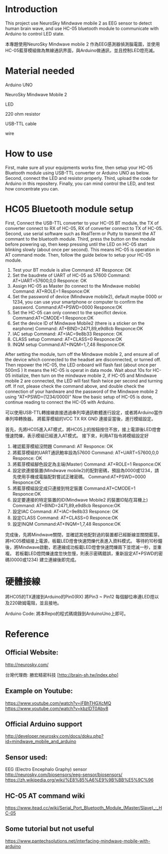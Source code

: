 # Introduction
This project use NeuroSky Mindwave mobile 2 as EEG sensor to detect human brain wave, and use HC-05 bluetooth module to communicate with Arduino to control LED state. 

本專題使用NeuroSky Mindwave mobile 2 作為EEG感測器偵測腦電圖，並使用HC-05藍芽模組做為無線通訊界面，與Arduino做通訊，並且控制LED燈亮滅。 

# Material needed

Arduino UNO 

NeuroSky Mindwave Mobile 2 

LED 

220 ohm resistor 

USB-TTL cable 

wire

# How to use

First, make sure all your equipments works fine, then setup your HC-05 Bluetooth module using USB-TTL converter or Arduino UNO as below.
Second, connect the LED and resistor properly.
Third, upload the code for Arduino in this repositery.
Finally, you can mind control the LED, and test how concentrate you can.

# HC05 Bluetooth module setup

First, Connect the USB-TTL converter to your HC-05 BT module,  the TX of converter connect to RX of HC-05, RX of converter connect to TX of HC-05.
Second, use serial software such as RealTerm or Putty to transmit the AT commant to the bluetooth module.
Third, press the button on the module before powering up, then keep pressing until the LED on HC-05 start blinking slowly (about once per second).
This means HC-05 is operation in AT command mode.
Then, follow the guide below to  setup your HC-05 module.
1. Test your BT module is alive
Command: AT
Responce: OK
2. Set the baudrete of UART of HC-05 as 57600
Command: AT+UART=57600,0,0
Responce: OK
3. Assign HC-05 as Master (to connect to the Mindwave mobile)
Command: AT+ROLE=1
Responce:OK
4. Set the password of device (Mindwave mobile2), default maybe 0000 or 1234, you can use your smartphone or computer to confirm the password.
Command:AT+PSWD=0000
Responce:OK
5. Set the HC-05 can only connect to the specifict device.
Command:AT+CMODE=1
Responce:OK
6. Set the device ID of Mindwave Mobile2 (there is a sticker on the earphone)
Command: AT+BIND=2471,89,e9d8cb
Responce:OK
7. IAC setup
Command: AT+IAC=9e8b33
Responce: OK
8. CLASS setup
Command: AT+CLASS=0
Responce:OK
9. INQM setup
Command:AT+INQM=1,7,48
Responce:OK

After setting the module, turn off the Mindwave mobile 2, and ensure all of the device which connected to the headset are disconnected, or turned off.
Then repower the HC-05, the LED onboard will flash fast (about once per 500mS )
It means the HC-05 is operat in data mode.
Wait about 10s for HC-05 initialize, then turn on the mindwave mobile 2, if HC-05 and Mindwave mobile 2 are connected, the LED will fast flash twice per second and turning off.
If not, please check the command above, and double check the connection of your hardware and the password of the Mindwave mobile 2 using "AT+PSWD=(1234/0000)"
Now the basic setup of HC-05 is done, continue reading to connect the HC-05 with Arduino.

可以使用USB-TTL轉接線直接透過串列埠通訊軟體進行設定，或者將Arduino當作串列埠轉換器。
將藍芽模組的VCC TX RX GND 連接妥當後，進行模組設定。

首先，先將HC05進入AT模式，將HC05上的按鈕按住不放，接上電源後LED燈會慢速閃爍，表示模組已經進入AT模式。
接下來，利用AT指令將模組設定好
1. 確認藍芽模組沒問題
Command: AT
Responce: OK
2. 將藍芽模組的UART通訊鮑率設為57600
Command: AT+UART=57600,0,0
Responce: OK
3. 將藍芽模組腳色設定為主端(Master)
Command: AT+ROLE=1
Responce:OK
4. 設定欲連接裝置(Mindwave mobile2)的配對密碼，預設為0000或1234，請先使用手機或電腦配對嘗試正確密碼。
Command:AT+PSWD=0000
Responce:OK
5. 將藍芽模組設定成只連接到特定裝置
Command:AT+CMODE=1
Responce:OK
6. 設定要連接的特定裝置的ID(Mindwave Mobile2 的裝置ID貼在耳機上)
Command: AT+BIND=2471,89,e9d8cb
Responce:OK
7. 設定IAC
Command: AT+IAC=9e8b33
Responce: OK
8. 設定CLASS
Command: AT+CLASS=0
Responce:OK
9. 設定INQM
Command:AT+INQM=1,7,48
Responce:OK

完成後，先將Mindwave關閉，並確認其他配對過的裝置都已經斷線並關閉藍芽。
將HC05模組接上電源，板載LED燈會快速閃爍代表進入資料模式。
等待約10秒鐘後，將Mindwave啟動，若連線成功板載LED燈會快速閃爍兩下並熄滅一秒，並重複。
若板載LED燈閃爍速度忽快忽慢，則表示密碼錯誤，重新設定AT+PSWD的密碼(0000或1234)
建立連線後即完成。

# 硬體接線
將HC05的TX連接到Arduino的Pin0(RX)
將Pin3 ~ Pin12 每個腳位串連LED燈以及220歐姆電阻，並且接地。 

Arduino Code: 
將本Repo的程式碼燒錄到ArduinoUno上即可。 

# Reference 

## Official Website: 

http://neurosky.com/ 

台灣代理商: 勝宏精密科技 [http://brain-sh.tw/index.php]

## Example on Youtube:
https://www.youtube.com/watch?v=iFBhTHGXcMQ
https://www.youtube.com/watch?v=kbzIDT0Aby8

## Official Arduino support
http://developer.neurosky.com/docs/doku.php?id=mindwave_mobile_and_arduino

## Sensor used:
EEG (Electro Encephalo Graphy) sensor
http://neurosky.com/biosensors/eeg-sensor/biosensors/
https://zh.wikipedia.org/wiki/%E8%85%A6%E9%9B%BB%E5%9C%96

## HC-05 AT command wiki 

https://www.itead.cc/wiki/Serial_Port_Bluetooth_Module_(Master/Slave)_:_HC-05

## Some tutorial but not useful

https://www.pantechsolutions.net/interfacing-mindwave-mobile-with-arduino
